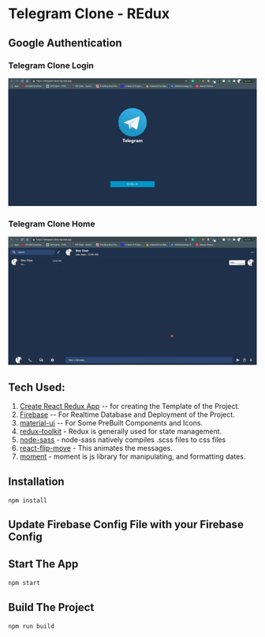 # Telegram Clone - REdux

## Google Authentication

### Telegram Clone Login

![Login](./src/images/Login.jpg)

### Telegram Clone Home

![Home](./src/images/Home.jpg)

## Tech Used:

1. [Create React Redux App](https://github.com/reduxjs/cra-template-redux) -- for creating the Template of the Project.
2. [Firebase](https://github.com/firebase) -- For Realtime Database and Deployment of the Project.
3. [material-ui](https://github.com/mui-org/material-ui) -- For Some PreBuilt Components and Icons.
4. [redux-toolkit](https://github.com/reduxjs/redux-toolkit) - Redux is generally used for state management.
5. [node-sass](https://github.com/sass/node-sass) - node-sass natively compiles .scss files to css files
6. [react-flip-move](https://github.com/joshwcomeau/react-flip-move) - This animates the messages.
7. [moment](https://github.com/moment/moment) - moment is js library for manipulating, and formatting dates.

## Installation

```
npm install
```

## Update Firebase Config File with your Firebase Config

## Start The App

```
npm start
```

## Build The Project

```
npm run build
```

